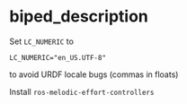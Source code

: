 biped_description
================

Set `LC_NUMERIC` to

`LC_NUMERIC="en_US.UTF-8"`

to avoid URDF locale bugs (commas in floats)

Install `ros-melodic-effort-controllers`